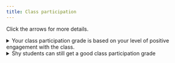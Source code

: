 ```yaml
---
title: Class participation
---
```

Click the arrows for more details.

<details>
<summary>
Your class participation grade is based on your level of positive engagement with the class.
</summary>

- If you attend regularly, pay attention, ask questions, answer course emails promptly, bring your materials to class, and see me in office hours, your grade goes up.
- If you miss class, chat with other students during lecture/discussion, sleep, frequently arrive late, and don't ask or answer questions (in or out of class), your grade goes down.
- Most students meet the baseline expectation: they attend almost all classes, answer emails promptly, bring their materials to class, and pay attention. If you do this and also sometimes speak in class, you will get an average grade. If you exceed the baseline, you will get an above average grade. If you fail to meet the baseline (rarely speak, often tardy, miss classes, come unprepared), you will get a below average grade.
- Your participation grade does not depend on saying only things that are correct. I consider asking clarifying questions or suggesting answers that turn out to be wrong to be just as important as contributing new ideas and suggesting answers that turn out to be right.
- Actively listening to others is an important part of participating in discussion. Class discussions should not be competitive, with students striving to answer the most questions correctly. I am much more interested in whether the class as a whole develops a dialog that moves our understanding forward, and listening to others and asking clarifying questions is essential to that goal.
- One aspect of class participation is providing feedback to me about the course. At the end of every class, I will ask you to post questions or comments about anything we discussed in class that day. You can take this opportunity to provide me feedback about the course and my teaching to help me make continuous improvement.

</details>

<details>
<summary> Shy students can still get a good class participation grade
</summary>

- You can make up for not speaking in class by showing me your engagement in other ways, such as posting to the discussion boards, talking with me outside of class, or emailing me interesting links and resources relevant to the course.
- I observe your contributions to small group discussions, not just whole-class discussions, and those count towards participation as well.

</details>
